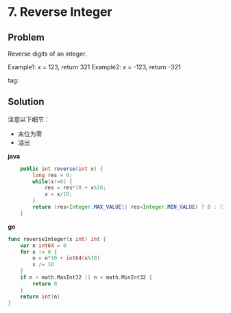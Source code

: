# 7. Reverse Integer

## Problem

Reverse digits of an integer.

Example1: x = 123, return 321
Example2: x = -123, return -321

tag:

## Solution

注意以下细节：
- 末位为零
- 溢出

**java**
```java
    public int reverse(int x) {
        long res = 0;
        while(x!=0) {
            res = res*10 + x%10;
            x = x/10;
        }
        return (res>Integer.MAX_VALUE|| res<Integer.MIN_VALUE) ? 0 : (int)res;
    }
```

**go**
```go
func reverseInteger(x int) int {
	var n int64 = 0
	for x != 0 {
		n = n*10 + int64(x%10)
		x /= 10
	}
	if n > math.MaxInt32 || n < math.MinInt32 {
		return 0
	}
	return int(n)
}
```